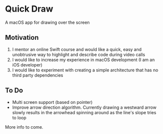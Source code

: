 # Quick Draw
A macOS app for drawing over the screen

## Motivation
1. I  mentor an online Swift course and would like a quick, easy and unobtrusive way to highlight and describe code during video calls
2. I would like to increase my experience in macOS development (I am an iOS developer)
3. I would like to experiment with creating a simple architecture that has no third party dependencies

## To Do
- Multi screen support (based on pointer)
- Improve arrow direction algorithm. Currently drawing a westward arrow slowly results in the arrowhead spinning around as the line's slope tries to loop

More info to come.